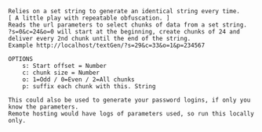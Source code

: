     Relies on a set string to generate an identical string every time.
    [ A little play with repeatable obfuscation. ]
    Reads the url parameters to select chunks of data from a set string.
    ?s=0&c=24&o=0 will start at the beginning, create chunks of 24 and deliver every 2nd chunk until the end of the string.
    Example http://localhost/textGen/?s=29&c=33&o=1&p=234567

    OPTIONS
        s: Start offset = Number
        c: chunk size = Number
        o: 1=Odd / 0=Even / 2=All chunks
        p: suffix each chunk with this. String

    This could also be used to generate your password logins, if only you know the parameters.
    Remote hosting would have logs of parameters used, so run this locally only.